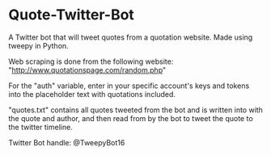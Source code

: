 # Quote-Twitter-Bot
A Twitter bot that will tweet quotes from a quotation website. Made using tweepy in Python.

Web scraping is done from the following website:
"http://www.quotationspage.com/random.php"

For the "auth" variable, enter in your specific account's keys and tokens into the placeholder text with quotations included.

"quotes.txt" contains all quotes tweeted from the bot and is written into with the quote and author, and then read from by the bot to tweet the quote to the twitter timeline.

Twitter Bot handle:
@TweepyBot16
